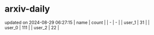 # arxiv-daily
updated on 2024-08-29 06:27:15
| name | count |
| - | - |
| user_1 | 31 |
| user_0 | 111 |
| user_2 | 22 |
